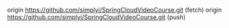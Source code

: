 origin	https://github.com/simplyi/SpringCloudVideoCourse.git (fetch)
origin	https://github.com/simplyi/SpringCloudVideoCourse.git (push)